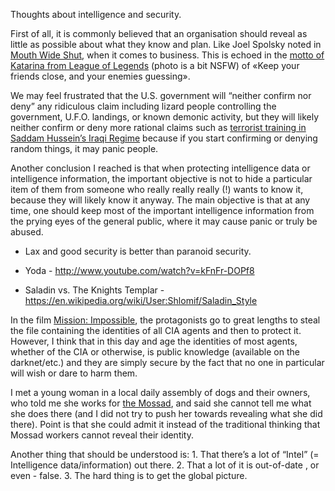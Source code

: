 Thoughts about intelligence and security.

First of all, it is commonly believed that an organisation should reveal as little as possible about what they know and plan. Like Joel Spolsky noted in [Mouth Wide Shut](http://www.joelonsoftware.com/articles/MouthWideShut.html), when it comes to business. This is echoed in the [motto of Katarina from League of Legends](https://imgur.com/gallery/JN2ybKX) (photo is a bit NSFW) of «Keep your friends close, and your enemies guessing».

We may feel frustrated that the U.S. government will “neither confirm nor deny” any ridiculous claim including lizard people controlling the government, U.F.O. landings, or known demonic activity, but they will likely neither confirm or deny more rational claims such as [terrorist training in Saddam Hussein’s Iraqi Regime](http://shlomif.livejournal.com/tag/iraq) because if you start confirming or denying random things, it may panic people.

Another conclusion I reached is that when protecting intelligence data or intelligence information, the important objective is not to hide a particular item of them from someone who really really really (!) wants to know it, because they will likely know it anyway. The main objective is that at any time, one should keep most of the important intelligence information from the prying eyes of the general public, where it may cause panic or truly be abused.

* Lax and good security is better than paranoid security.

* Yoda - http://www.youtube.com/watch?v=kFnFr-DOPf8

* Saladin vs. The Knights Templar - https://en.wikipedia.org/wiki/User:Shlomif/Saladin_Style

In the film [Mission: Impossible](http://en.wikipedia.org/wiki/Mission:_Impossible_%28film%29),
the protagonists go to great lengths to steal the file containing the identities
of all CIA agents and then to protect it. However, I think that in this day
and age the identities of most agents, whether of the CIA or otherwise,
is public knowledge (available on the darknet/etc.) and they are simply secure
by the fact that no one in particular will wish or dare to harm them.

I met a young woman in a local daily assembly of dogs and their owners, who
told me she works for [the Mossad](https://en.wikipedia.org/wiki/Mossad),
and said she cannot tell me what she does there (and I did not try to
push her towards revealing what she did there). Point is that she could admit
it instead of the traditional thinking that Mossad workers cannot reveal
their identity.

Another thing that should be understood is: 1. That there’s a lot of “Intel”
(= Intelligence data/information) out there. 2. That a lot of it is out-of-date
, or even - false. 3. The hard thing is to get the global picture.


